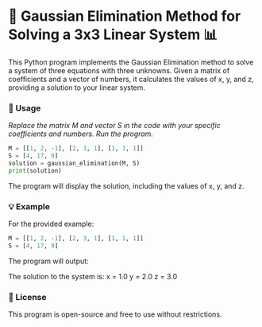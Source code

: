 # 🧮 Gaussian Elimination Method for Solving a 3x3 Linear System 📊

This Python program implements the Gaussian Elimination method to solve a system of three equations with three unknowns. Given a matrix of coefficients and a vector of numbers, it calculates the values of x, y, and z, providing a solution to your linear system.

### 🚀 Usage

_Replace the matrix M and vector S in the code with your specific coefficients and numbers.
Run the program._

```python
M = [[1, 2, -1], [2, 3, 1], [1, 1, 1]]
S = [4, 17, 9]
solution = gaussian_elimination(M, S)
print(solution)
```
The program will display the solution, including the values of x, y, and z.

### 💡 Example

For the provided example:

```python
M = [[1, 2, -1], [2, 3, 1], [1, 1, 1]]
S = [4, 17, 9]
```
The program will output:

The solution to the system is:
x = 1.0
y = 2.0
z = 3.0

### 📜 License

This program is open-source and free to use without restrictions.
